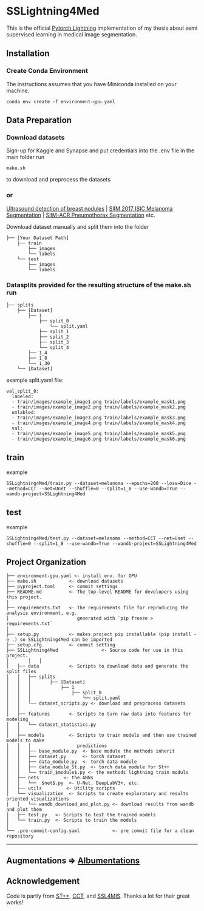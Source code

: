 # SSLightning4Med


This is the official  [Pytorch Lightning](https://github.com/PyTorchLightning/pytorch-lightning) implementation of my thesis about semi supervised learning in medical image segmentation.

## Installation

### Create Conda Environment

The instructions assumes that you have Miniconda installed on your machine.

```
conda env create -f environment-gpu.yaml
```

[comment]: <> (### Alternative: pip install
TODO
`pip install -U sslightning4med`)   

## Data Preparation

### Download datasets
Sign-up for Kaggle and Synapse and put credentials into the .env file in the main folder
run
```
make.sh
```
to download and preprocess the datasets

### or

[Ultrasound detection of breast nodules](https://scholar.cu.edu.eg/?q=afahmy/pages/dataset) | [SIIM 2017 ISIC Melanoma Segmentation](https://challenge.isic-archive.com/data/) | [SIIM-ACR Pneumothorax Segmentation](https://www.kaggle.com/c/siim-acr-pneumothorax-segmentation) etc.

Download dataset manually and split them into the folder
```
├── [Your Dataset Path]
    ├── train
        ├── images
        └── labels
    └── test
        ├── images
        └── labels
```

### Datasplits provided for the resulting structure of the make.sh run

```
├── splits
    ├── [Dataset]
        ├── 1
            ├── split_0
                └── split.yaml
            ├── split_1
            ├── split_2
            ├── split_3
            └── split_4
        ├── 1_4
        ├── 1_8
        └── 1_30
    └── [Dataset]
```
example split.yaml file:

```
val_split_0:
  labeled:
  - train/images/example_image1.png train/labels/example_mask1.png
  - train/images/example_image2.png train/labels/example_mask2.png
  unlabled:
  - train/images/example_image3.png train/labels/example_mask3.png
  - train/images/example_image4.png train/labels/example_mask4.png
  val:
  - train/images/example_image5.png train/labels/example_mask5.png
  - train/images/example_image6.png train/labels/example_mask6.png
```

## train
example
```
SSLightning4Med/train.py --dataset=melanoma --epochs=200 --loss=Dice --method=CCT --net=Unet --shuffle=0 --split=1_8 --use-wandb=True --wandb-project=SSLightning4Med
```
## test
example
```
SSLightning4Med/test.py --dataset=melanoma --method=CCT --net=Unet --shuffle=0 --split=1_8 --use-wandb=True --wandb-project=SSLightning4Med
```

Project Organization
------------
    ├── environment-gpu.yaml <- install env. for GPU
    ├── make.sh            <- download datasets
    ├── pyproject.toml     <- commit settings
    ├── README.md          <- The top-level README for developers using this project.
    │
    ├── requirements.txt   <- The requirements file for reproducing the analysis environment, e.g.
    │                         generated with `pip freeze > requirements.txt`
    │
    ├── setup.py           <- makes project pip installable (pip install -e .) so SSLightning4Med can be imported
    ├── setup.cfg          <- commit setting
    ├── SSLightning4Med                <- Source code for use in this project.
    │       │   │
    │   ├── data           <- Scripts to download data and generate the split files
    │   │   ├── splits
    │   │   │       ├── [Dataset]
    │   │   │           ├── 1
    │   │   │               ├── split_0
    │   │   │                   └── split.yaml
    │   │   └── dataset_scripts.py <- download and preprocess datasets
    │   │
    │   ├── features       <- Scripts to turn raw data into features for modeling
    │   │   └── dataset_statistics.py
    │   │
    │   ├── models         <- Scripts to train models and then use trained models to make
    │   │   │                 predictions
    │   │   ├── base_module.py  <- base module the methods inherit 
    │   │   ├── dataset.py      <- torch dataset
    │   │   ├── data_module.py  <- torch data module
    │   │   ├── data_module_St.py  <- torch data module for St++           
    │   │   └── train_$module$.py <- the methods lightning train moduls  
    │   ├── nets         <- the ANNs               
    │   │   └──  $net$.py  <- U-Net, DeepLabV3+, etc.
    │   ├── utils         <- Utility scripts
    │   └── visualization  <- Scripts to create exploratory and results oriented visualizations
    │   │   └── wandb_download_and_plot.py <- download results from wandb and plot them
    │   ├── test.py   <- Scripts to test the trained models   
    │   └── train.py  <- Scripts to train the models  
    │
    └── .pre-commit-config.yaml            <- pre commit file for a clean repository


--------

## Augmentations => [Albumentations](https://albumentations.ai/)

## Acknowledgement
Code is partly from [ST++](https://github.com/LiheYoung/ST-PlusPlus), [CCT](https://github.com/yassouali/CCT), and [SSL4MIS](https://github.com/HiLab-git/SSL4MIS/).
Thanks a lot for their great works!
